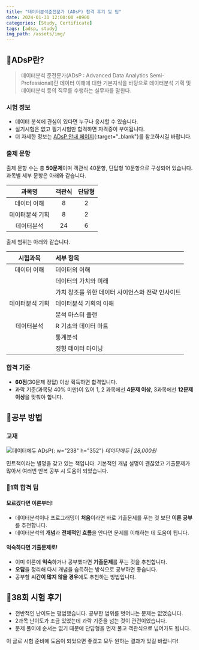 ```yaml
---
title: "데이터분석준전문가 (ADsP) 합격 후기 및 팁"
date: 2024-01-31 12:00:00 +0900
categories: [Study, Certificate]
tags: [adsp, study] 
img_path: /assets/img/
---
```


## 📄ADsP란?
> 데이터분석 준전문가(ADsP : Advanced Data Analytics Semi-Professional)란 데이터 이해에 대한 기본지식을 바탕으로 데이터분석 기획 및 데이터분석 등의 직무를 수행하는 실무자를 말한다.

### 시험 정보
- 데이터 분석에 관심이 있다면 누구나 응시할 수 있습니다.
- 실기시험은 없고 필기시험만 합격하면 자격증이 부여됩니다.
- 더 자세한 정보는 [ADsP 안내 페이지](https://www.dataq.or.kr/www/sub/a_06.do){:target="_blank"}를 참고하시길 바랍니다.

### 출제 문항
출제 문항 수는 총 **50문제**이며 객관식 40문항, 단답형 10문항으로 구성되어 있습니다. 과목별 세부 문항은 아래와 같습니다.

| 과목명 | 객관식 | 단답형 |
| :--: | :--: | :--:|
| 데이터 이해| 8 | 2 |
| 데이터분석 기획 | 8 | 2 |
| 데이터분석 | 24 | 6 | 

출제 범위는 아래와 같습니다.

|시험과목|세부 항목|
|:--:|:--|
|데이터 이해|데이터의 이해|
||데이터의 가치와 미래|
||가치 창조를 위한 데이터 사이언스와 전략 인사이트|
|데이터분석 기획|데이터분석 기획의 이해|
||분석 마스터 플랜|
|데이터분석|R 기초와 데이터 마트|
||통계분석|
||정형 데이터 마이닝|


### 합격 기준
- **60점**(30문제 정답) 이상 획득하면 합격입니다.
- 과락 기준(과목당 40% 미만)이 있어 1, 2 과목에선 **4문제 이상**, 3과목에선 **12문제 이상**을 맞춰야 합니다.

## 📖공부 방법

### 교재

![데이터에듀 ADsP](adsp_book.jpg){: w="238" h="352"}
_데이터에듀 | 28,000원_

민트책이라는 별명을 갖고 있는 책입니다. 기본적인 개념 설명이 괜찮았고 기출문제가 많아서 여러번 반복 공부 시 도움이 되었습니다.

### 🍯1회 합격 팁

#### 모르겠다면 이론부터!
- 데이터분석이나 프로그래밍이 **처음**이라면 바로 기출문제를 푸는 것 보단 **이론 공부**를 추천합니다.
- 데이터분석의 **개념**과 **전체적인 흐름**을 안다면 문제를 이해하는 데 도움이 됩니다.

#### 익숙하다면 기출문제로!
- 이미 이론에 **익숙**하거나 공부했다면 **기출문제**를 푸는 것을 추천합니다.
- **오답**을 정리해 다시 개념을 습득하는 방식으로 공부하면 좋습니다.
- 공부할 **시간이 많지 않을 경우**에도 추천하는 방법입니다.

## 📅38회 시험 후기
- 전반적인 난이도는 평범했습니다. 공부한 범위를 벗어나는 문제는 없었습니다.
- 2과목 난이도가 조금 있었는데 과락 기준을 넘는 것이 관건이었습니다.
- 문제 풀이에 순서는 없기 때문에 단답형을 먼저 풀고 객관식으로 넘어가도 됩니다.

이 글로 시험 준비에 도움이 되었으면 좋겠고 모두 원하는 결과가 있길 바랍니다! 